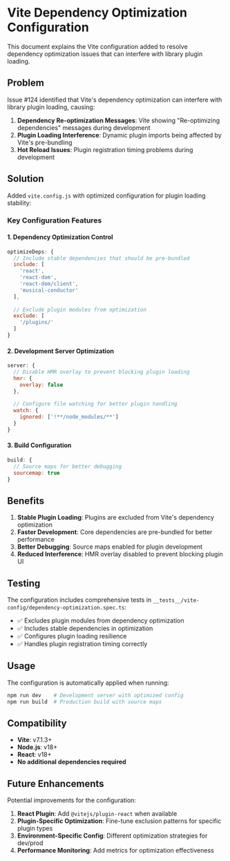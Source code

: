 # Vite Dependency Optimization Configuration

This document explains the Vite configuration added to resolve dependency optimization issues that can interfere with library plugin loading.

## Problem

Issue #124 identified that Vite's dependency optimization can interfere with library plugin loading, causing:

1. **Dependency Re-optimization Messages**: Vite showing "Re-optimizing dependencies" messages during development
2. **Plugin Loading Interference**: Dynamic plugin imports being affected by Vite's pre-bundling
3. **Hot Reload Issues**: Plugin registration timing problems during development

## Solution

Added `vite.config.js` with optimized configuration for plugin loading stability:

### Key Configuration Features

#### 1. Dependency Optimization Control
```javascript
optimizeDeps: {
  // Include stable dependencies that should be pre-bundled
  include: [
    'react',
    'react-dom',
    'react-dom/client',
    'musical-conductor'
  ],
  
  // Exclude plugin modules from optimization
  exclude: [
    '/plugins/'
  ]
}
```

#### 2. Development Server Optimization
```javascript
server: {
  // Disable HMR overlay to prevent blocking plugin loading
  hmr: {
    overlay: false
  },
  
  // Configure file watching for better plugin handling
  watch: {
    ignored: ['!**/node_modules/**']
  }
}
```

#### 3. Build Configuration
```javascript
build: {
  // Source maps for better debugging
  sourcemap: true
}
```

## Benefits

1. **Stable Plugin Loading**: Plugins are excluded from Vite's dependency optimization
2. **Faster Development**: Core dependencies are pre-bundled for better performance
3. **Better Debugging**: Source maps enabled for plugin development
4. **Reduced Interference**: HMR overlay disabled to prevent blocking plugin UI

## Testing

The configuration includes comprehensive tests in `__tests__/vite-config/dependency-optimization.spec.ts`:

- ✅ Excludes plugin modules from dependency optimization
- ✅ Includes stable dependencies in optimization
- ✅ Configures plugin loading resilience
- ✅ Handles plugin registration timing correctly

## Usage

The configuration is automatically applied when running:

```bash
npm run dev    # Development server with optimized config
npm run build  # Production build with source maps
```

## Compatibility

- **Vite**: v7.1.3+
- **Node.js**: v18+
- **React**: v18+
- **No additional dependencies required**

## Future Enhancements

Potential improvements for the configuration:

1. **React Plugin**: Add `@vitejs/plugin-react` when available
2. **Plugin-Specific Optimization**: Fine-tune exclusion patterns for specific plugin types
3. **Environment-Specific Config**: Different optimization strategies for dev/prod
4. **Performance Monitoring**: Add metrics for optimization effectiveness
